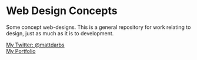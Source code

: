 # Web Design Concepts

Some concept web-designs. This is a general repository for work relating to design, just as much as it is to development.

[My Twitter: @mattdarbs](http://twitter.com/mattdarbs)  
[My Portfolio](http://md-developer.uk)
